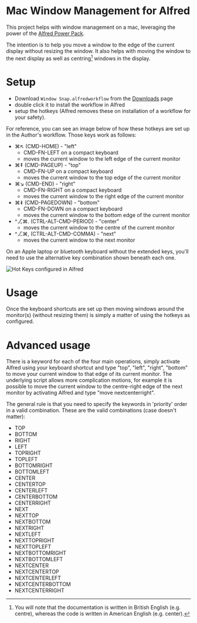 # Mac Window Management for Alfred

This project helps with window management on a mac, leveraging the power of the
[Alfred Power Pack][app].

The intention is to help you move a window to the edge of the current display
without resizing the window. It also helps with moving the window to the next
display as well as centring[^1] windows in the display.

[^1]: You will note that the documentation is written in British English (e.g.
centre), whereas the code is written in American English (e.g. center).

[app]: http://www.alfredapp.com/powerpack/

# Setup

- Download `Window Snap.alfredworkflow` from the [Downloads][dl] page
- double click it to install the workflow in Alfred
- setup the hotkeys (Alfred removes these on installation of a workflow for your
  safety).

For reference, you can see an image below of how these hotkeys are set up in the
Author's workflow. Those keys work as follows:

- ⌘↖︎ (CMD-HOME) - "left"
    - CMD-FN-LEFT on a compact keyboard
    - moves the current window to the left edge of the current monitor
- ⌘⇞ (CMD-PAGEUP) - "top"
    - CMD-FN-UP on a compact keyboard
    - moves the current window to the top edge of the current monitor
- ⌘↘︎ (CMD-END) - "right"
    - CMD-FN-RIGHT on a compact keyboard
    - moves the current window to the right edge of the current monitor
- ⌘⇟ (CMD-PAGEDOWN) - "bottom"
    - CMD-FN-DOWN on a compact keyboard
    - moves the current window to the bottom edge of the current monitor
- ^⎇⌘. (CTRL-ALT-CMD-PERIOD) - "center"
    - moves the current window to the centre of the current monitor
- ^⎇⌘, (CTRL-ALT-CMD-COMMA) - "next"
    - moves the current window to the next monitor

On an Apple laptop or bluetooth keyboard without the extended keys, you'll need
to use the alternative key combination shown beneath each one.

![Hot Keys configured in Alfred][hk]

[dl]: https://bitbucket.org/adamhorner/macwindowmgmt/downloads
[hk]: https://bitbucket.org/repo/zAg8Eq/images/1802463211-hotkeys.png

# Usage

Once the keyboard shortcuts are set up then moving windows around the monitor(s)
(without resizing them) is simply a matter of using the hotkeys as configured.

# Advanced usage

There is a keyword for each of the four main operations, simply activate Alfred
using your keyboard shortcut and type "top", "left", "right", "bottom" to move
your current window to that edge of its current monitor. The underlying script
allows more complication motions, for example it is possible to move the current
window to the centre-right edge of the next monitor by activating Alfred and
type "move nextcenterright".

The general rule is that you need to specify the keywords in 'priority' order in
a valid combination. These are the valid combinations (case doesn't matter):

- TOP
- BOTTOM
- RIGHT
- LEFT
- TOPRIGHT
- TOPLEFT
- BOTTOMRIGHT
- BOTTOMLEFT
- CENTER
- CENTERTOP
- CENTERLEFT
- CENTERBOTTOM
- CENTERRIGHT
- NEXT
- NEXTTOP
- NEXTBOTTOM
- NEXTRIGHT
- NEXTLEFT
- NEXTTOPRIGHT
- NEXTTOPLEFT
- NEXTBOTTOMRIGHT
- NEXTBOTTOMLEFT
- NEXTCENTER
- NEXTCENTERTOP
- NEXTCENTERLEFT
- NEXTCENTERBOTTOM
- NEXTCENTERRIGHT
